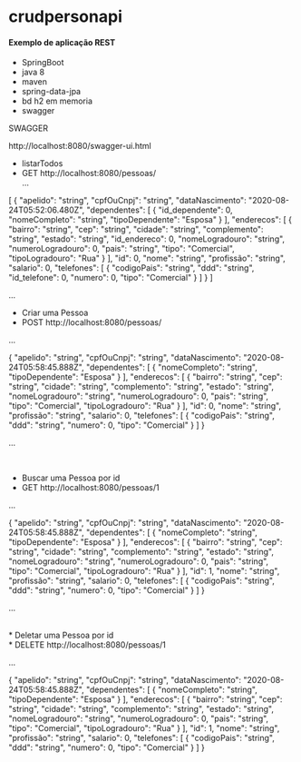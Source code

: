 # crudpersonapi <br />
#### Exemplo de aplicação REST <br />
* SpringBoot<br />
* java 8 <br />
* maven <br />
* spring-data-jpa<br />
* bd h2 em memoria <br />
* swagger<br />



SWAGGER<br />

<a> http://localhost:8080/swagger-ui.html <br />

* listarTodos<br />
* GET
<a> http://localhost:8080/pessoas/ <br />
...
  
[
  {
    "apelido": "string",
    "cpfOuCnpj": "string",
    "dataNascimento": "2020-08-24T05:52:06.480Z",
    "dependentes": [
      {
        "id_dependente": 0,
        "nomeCompleto": "string",
        "tipoDependente": "Esposa"
      }
    ],
    "enderecos": [
      {
        "bairro": "string",
        "cep": "string",
        "cidade": "string",
        "complemento": "string",
        "estado": "string",
        "id_endereco": 0,
        "nomeLogradouro": "string",
        "numeroLogradouro": 0,
        "pais": "string",
        "tipo": "Comercial",
        "tipoLogradouro": "Rua"
      }
    ],
    "id": 0,
    "nome": "string",
    "profissão": "string",
    "salario": 0,
    "telefones": [
      {
        "codigoPais": "string",
        "ddd": "string",
        "id_telefone": 0,
        "numero": 0,
        "tipo": "Comercial"
      }
    ]
  }
]

... 
  <br />
  *  Criar uma Pessoa<br />
  *  POST
<a> http://localhost:8080/pessoas/ <br />
  
  ...
  
  {
  "apelido": "string",
  "cpfOuCnpj": "string",
  "dataNascimento": "2020-08-24T05:58:45.888Z",
  "dependentes": [
    {
      "nomeCompleto": "string",
      "tipoDependente": "Esposa"
    }
  ],
  "enderecos": [
    {
      "bairro": "string",
      "cep": "string",
      "cidade": "string",
      "complemento": "string",
      "estado": "string",
      "nomeLogradouro": "string",
      "numeroLogradouro": 0,
      "pais": "string",
      "tipo": "Comercial",
      "tipoLogradouro": "Rua"
    }
  ],
  "id": 0,
  "nome": "string",
  "profissão": "string",
  "salario": 0,
  "telefones": [
    {
      "codigoPais": "string",
      "ddd": "string",
      "numero": 0,
      "tipo": "Comercial"
    }
  ]
}

...

 <br />
 
 *  Buscar uma Pessoa por id<br />
 *  GET
<a> http://localhost:8080/pessoas/1 <br />
  
  ...
  
  {
  "apelido": "string",
  "cpfOuCnpj": "string",
  "dataNascimento": "2020-08-24T05:58:45.888Z",
  "dependentes": [
    {
      "nomeCompleto": "string",
      "tipoDependente": "Esposa"
    }
  ],
  "enderecos": [
    {
      "bairro": "string",
      "cep": "string",
      "cidade": "string",
      "complemento": "string",
      "estado": "string",
      "nomeLogradouro": "string",
      "numeroLogradouro": 0,
      "pais": "string",
      "tipo": "Comercial",
      "tipoLogradouro": "Rua"
    }
  ],
  "id": 1,
  "nome": "string",
  "profissão": "string",
  "salario": 0,
  "telefones": [
    {
      "codigoPais": "string",
      "ddd": "string",
      "numero": 0,
      "tipo": "Comercial"
    }
  ]
}

...

<br />
 *  Deletar uma Pessoa por id<br />
 *  DELETE
<a> http://localhost:8080/pessoas/1 <br />
  
  ...
  
  {
  "apelido": "string",
  "cpfOuCnpj": "string",
  "dataNascimento": "2020-08-24T05:58:45.888Z",
  "dependentes": [
    {
      "nomeCompleto": "string",
      "tipoDependente": "Esposa"
    }
  ],
  "enderecos": [
    {
      "bairro": "string",
      "cep": "string",
      "cidade": "string",
      "complemento": "string",
      "estado": "string",
      "nomeLogradouro": "string",
      "numeroLogradouro": 0,
      "pais": "string",
      "tipo": "Comercial",
      "tipoLogradouro": "Rua"
    }
  ],
  "id": 1,
  "nome": "string",
  "profissão": "string",
  "salario": 0,
  "telefones": [
    {
      "codigoPais": "string",
      "ddd": "string",
      "numero": 0,
      "tipo": "Comercial"
    }
  ]
}






